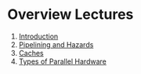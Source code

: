 # Overview Lectures

1. [Introduction](https://docs.google.com/a/auca.kg/presentation/d/19rVC9sVYECBggRl_3cu4b08gevXaNlpX3Nrp2AJUc28)
2. [Pipelining and Hazards](https://docs.google.com/presentation/d/1zBTluKaEEEmIJFxN9ErnXH93Fl18ssN58xKBOZZLldA)
3. [Caches](https://docs.google.com/presentation/d/1aJFuNSRXCI8_lYEOn8SkFFT92nyEj-jzoyl06nnVyPg/edit?usp=sharing)
4. [Types of Parallel Hardware](https://docs.google.com/presentation/d/1Z2E3t0tI0w-mU_7m5U_C_-d0loVVaLbvT2n0Tvvogyw)
